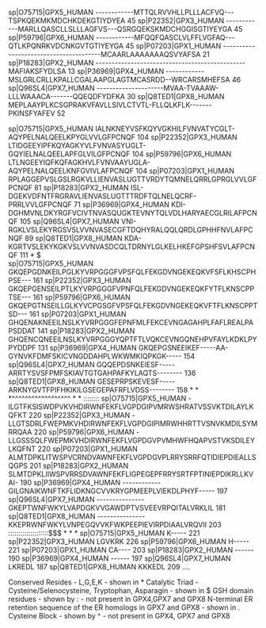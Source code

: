 sp|O75715|GPX5_HUMAN      ------------MTTQLRVVHLLPLLLACFVQ---TSPKQEKMKMDCHKDEKGTIYDYEA	45
sp|P22352|GPX3_HUMAN      ------------MARLLQASCLLSLLLAGFVS---QSRGQEKSKMDCHGGISGTIYEYGA	45
sp|P59796|GPX6_HUMAN      ------------MFQQFQASCLVLFFLVGFAQ---QTLKPQNRKVDCNKGVTGTIYEYGA	45
sp|P07203|GPX1_HUMAN      ---------------------------------------MCAARLAAAAAAAQSVYAFSA	21
sp|P18283|GPX2_HUMAN      -----------------------------------------------MAFIAKSFYDLSA	13
sp|P36969|GPX4_HUMAN      ------------MSLGRLCRLLKPALLCGALAAPGLAGTMCASRDD--WRCARSMHEFSA	46
sp|Q96SL4|GPX7_HUMAN      ---------------------MVAA-TVAAAW-LLLWAAACA-------QQEQDFYDFKA	30
sp|Q8TED1|GPX8_HUMAN      MEPLAAYPLKCSGPRAKVFAVLLSIVLCTVTL-FLLQLKFLK-------PKINSFYAFEV	52
                                                                                
sp|O75715|GPX5_HUMAN      IALNKNEYVSFKQYVGKHILFVNVATYCGLT-AQYPELNALQEELKPYGLVVLGFPCNQF	104
sp|P22352|GPX3_HUMAN      LTIDGEEYIPFKQYAGKYVLFVNVASYUGLT-GQYIELNALQEELAPFGLVILGFPCNQF	104
sp|P59796|GPX6_HUMAN      LTLNGEEYIQFKQFAGKHVLFVNVAAYUGLA-AQYPELNALQEELKNFGVIVLAFPCNQF	104
sp|P07203|GPX1_HUMAN      RPLAGGEPVSLGSLRGKVLLIENVASLUGTTVRDYTQMNELQRRLGPRGLVVLGFPCNQF	81
sp|P18283|GPX2_HUMAN      ISL-DGEKVDFNTFRGRAVLIENVASLUGTTTRDFTQLNELQCRF-PRRLVVLGFPCNQF	71
sp|P36969|GPX4_HUMAN      KDI-DGHMVNLDKYRGFVCIVTNVASQUGKTEVNYTQLVDLHARYAECGLRILAFPCNQF	105
sp|Q96SL4|GPX7_HUMAN      VNI-RGKLVSLEKYRGSVSLVVNVASECGFTDQHYRALQQLQRDLGPHHFNVLAFPCNQF	89
sp|Q8TED1|GPX8_HUMAN      KDA-KGRTVSLEKYKGKVSLVVNVASDCQLTDRNYLGLKELHKEFGPSHFSVLAFPCNQF	111
                                         *           $     
sp|O75715|GPX5_HUMAN      GKQEPGDNKEILPGLKYVRPGGGFVPSFQLFEKGDVNGEKEQKVFSFLKHSCPHPSE---	161
sp|P22352|GPX3_HUMAN      GKQEPGENSEILPTLKYVRPGGGFVPNFQLFEKGDVNGEKEQKFYTFLKNSCPPTSE---	161
sp|P59796|GPX6_HUMAN      GKQEPGTNSEILLGLKYVCPGSGFVPSFQLFEKGDVNGEKEQKVFTFLKNSCPPTSD---	161
sp|P07203|GPX1_HUMAN      GHQENAKNEEILNSLKYVRPGGGFEPNFMLFEKCEVNGAGAHPLFAFLREALPAPSDDAT	141
sp|P18283|GPX2_HUMAN      GHQENCQNEEILNSLKYVRPGGGYQPTFTLVQKCEVNGQNEHPVFAYLKDKLPYPYDDPF	131
sp|P36969|GPX4_HUMAN      GKQEPGSNEEIKEF-----AA-GYNVKFDMFSKICVNGDDAHPLWKWMKIQPKGK-----	154
sp|Q96SL4|GPX7_HUMAN      GQQEPDSNKEIESF-----ARRTYSVSFPMFSKIAVTGTGAHPAFKYLAQTS--------	136
sp|Q8TED1|GPX8_HUMAN      GESEPRPSKEVESF-----ARKNYGVTFPIFHKIKILGSEGEPAFRFLVDSS--------	158
                          *  *     *^^^^^^^^^^^^^^^^^^    *    *              :::::::: 
sp|O75715|GPX5_HUMAN      -ILGTFKSISWDPVKVHDIRWNFEKFLVGPDGIPVMRWSHRATVSSVKTDILAYLKQFKT	220
sp|P22352|GPX3_HUMAN      -LLGTSDRLFWEPMKVHDIRWNFEKFLVGPDGIPIMRWHHRTTVSNVKMDILSYMRRQAA	220
sp|P59796|GPX6_HUMAN      -LLGSSSQLFWEPMKVHDIRWNFEKFLVGPDGVPVMHWFHQAPVSTVKSDILEYLKQFNT	220
sp|P07203|GPX1_HUMAN      ALMTDPKLITWSPVCRNDVAWNFEKFLVGPDGVPLRRYSRRFQTIDIEPDIEALLSQGPS	201
sp|P18283|GPX2_HUMAN      SLMTDPKLIIWSPVRRSDVAWNFEKFLIGPEGEPFRRYSRTFPTINIEPDIKRLLKVAI-	190
sp|P36969|GPX4_HUMAN      ------------GILGNAIKWNFTKFLIDKNGCVVKRYGPMEEPLVIEKDLPHYF-----	197
sp|Q96SL4|GPX7_HUMAN      ---------------GKEPTWNFWKYLVAPDGKVVGAWDPTVSVEEVRPQITALVRKLIL	181
sp|Q8TED1|GPX8_HUMAN      ---------------KKEPRWNFWKYLVNPEGQVVKFWKPEEPIEVIRPDIAALVRQVII	203
                          ::::::::::::::::::::$$$ * *    * 
sp|O75715|GPX5_HUMAN      K-----	221
sp|P22352|GPX3_HUMAN      LGVKRK	226
sp|P59796|GPX6_HUMAN      H-----	221
sp|P07203|GPX1_HUMAN      CA----	203
sp|P18283|GPX2_HUMAN      ------	190
sp|P36969|GPX4_HUMAN      ------	197
sp|Q96SL4|GPX7_HUMAN      LKREDL	187
sp|Q8TED1|GPX8_HUMAN      KKKEDL	209
                            ....  


Conserved Resides - L,G,E,K - shown in *
Catalytic Triad - Cysteine/Selenocysteine, Tryptophan, Asparagin - shown in $
GSH domain residues -  shown by : - not present in GPX4,GPX7 and GPX8
N-terminal ER retention sequence of the ER homologs in GPX7 and GPX8 - shown in .
Cysteine Block - shown by ^ - not present in GPX4, GPX7 and GPX8
